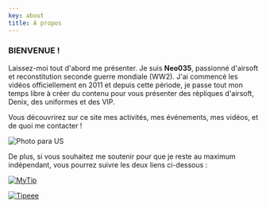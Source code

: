 ```yaml
---
key: about
title: A propos
---
```

### BIENVENUE !

Laissez-moi tout d'abord me présenter. Je suis **Neo035**, passionné d'airsoft et reconstitution seconde guerre mondiale (WW2). J'ai commencé les vidéos officiellement en 2011 et depuis cette période, je passe tout mon temps libre à créer du contenu pour vous présenter des répliques d'airsoft, Denix, des uniformes et des VIP.

Vous découvrirez sur ce site mes activités, mes événements, mes vidéos, et de quoi me contacter !

![Photo para US](/img/novembre_2018_laureen_keravec-6-.jpg "Ici, la photo de ce héros des temps modernes")

De plus, si vous souhaitez me soutenir pour que je reste au maximum indépendant, vous pourrez suivre les deux liens ci-dessous :

<div class="row aln-center aln-middle">

<div class="col-2 col-6-mobile">

[![MyTip](/img/mytip.png "MyTip")](https://www.mytip.co/users/neo035)

</div>

<div class="col-2 col-6-mobile">

[![Tipeee](/img/tipeee.png "Tipeee")](https://fr.tipeee.com/neo035)

</div>

</div>
